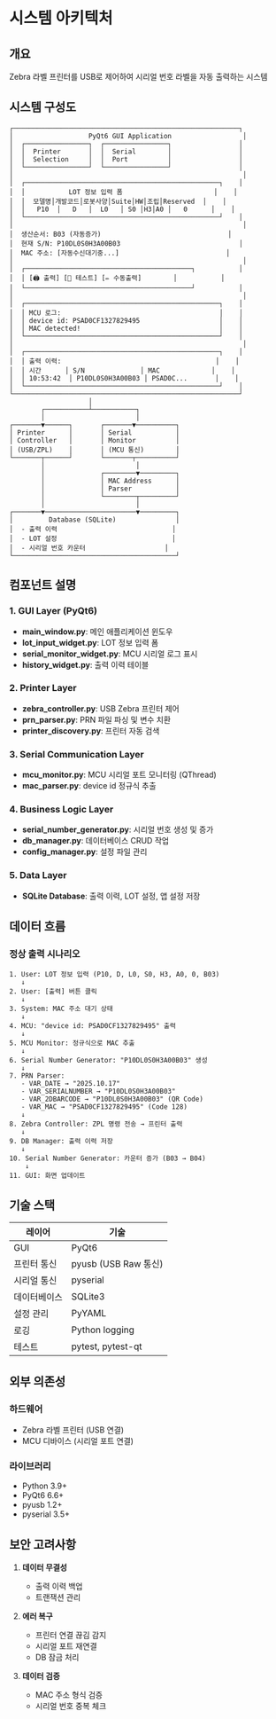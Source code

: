 # 시스템 아키텍처

## 개요
Zebra 라벨 프린터를 USB로 제어하여 시리얼 번호 라벨을 자동 출력하는 시스템

## 시스템 구성도

```
┌─────────────────────────────────────────────────────────┐
│                   PyQt6 GUI Application                  │
│  ┌────────────────┐  ┌────────────────┐                 │
│  │  Printer       │  │  Serial        │                 │
│  │  Selection     │  │  Port          │                 │
│  └────────────────┘  └────────────────┘                 │
│                                                          │
│  ┌─────────────────────────────────────────────────┐    │
│  │           LOT 정보 입력 폼                       │    │
│  │  모델명│개발코드│로봇사양│Suite│HW│조립│Reserved  │    │
│  │   P10  │   D   │  L0   │ S0 │H3│A0 │   0      │    │
│  └─────────────────────────────────────────────────┘    │
│                                                          │
│  생산순서: B03 (자동증가)                                │
│  현재 S/N: P10DL0S0H3A00B03                              │
│  MAC 주소: [자동수신대기중...]                           │
│                                                          │
│  ┌──────────────────────────────────────────┐           │
│  │ [🖨️ 출력] [📝 테스트] [✏️ 수동출력]        │           │
│  └──────────────────────────────────────────┘           │
│                                                          │
│  ┌─────────────────────────────────────────────────┐    │
│  │ MCU 로그:                                        │    │
│  │ device id: PSAD0CF1327829495                    │    │
│  │ MAC detected!                                   │    │
│  └─────────────────────────────────────────────────┘    │
│                                                          │
│  ┌─────────────────────────────────────────────────┐    │
│  │ 출력 이력:                                       │    │
│  │ 시간      │ S/N              │ MAC             │    │
│  │ 10:53:42  │ P10DL0S0H3A00B03 │ PSAD0C...       │    │
│  └─────────────────────────────────────────────────┘    │
└─────────────────────────────────────────────────────────┘
                    │
        ┌───────────┴───────────┐
        │                       │
┌───────▼──────┐       ┌───────▼──────────┐
│ Printer      │       │ Serial           │
│ Controller   │       │ Monitor          │
│ (USB/ZPL)    │       │ (MCU 통신)        │
└───────┬──────┘       └───────┬──────────┘
        │                       │
        │              ┌────────▼─────────┐
        │              │ MAC Address      │
        │              │ Parser           │
        │              └────────┬─────────┘
        │                       │
┌───────▼───────────────────────▼─────────┐
│         Database (SQLite)               │
│  - 출력 이력                             │
│  - LOT 설정                             │
│  - 시리얼 번호 카운터                    │
└─────────────────────────────────────────┘
```

## 컴포넌트 설명

### 1. GUI Layer (PyQt6)
- **main_window.py**: 메인 애플리케이션 윈도우
- **lot_input_widget.py**: LOT 정보 입력 폼
- **serial_monitor_widget.py**: MCU 시리얼 로그 표시
- **history_widget.py**: 출력 이력 테이블

### 2. Printer Layer
- **zebra_controller.py**: USB Zebra 프린터 제어
- **prn_parser.py**: PRN 파일 파싱 및 변수 치환
- **printer_discovery.py**: 프린터 자동 검색

### 3. Serial Communication Layer
- **mcu_monitor.py**: MCU 시리얼 포트 모니터링 (QThread)
- **mac_parser.py**: device id 정규식 추출

### 4. Business Logic Layer
- **serial_number_generator.py**: 시리얼 번호 생성 및 증가
- **db_manager.py**: 데이터베이스 CRUD 작업
- **config_manager.py**: 설정 파일 관리

### 5. Data Layer
- **SQLite Database**: 출력 이력, LOT 설정, 앱 설정 저장

## 데이터 흐름

### 정상 출력 시나리오
```
1. User: LOT 정보 입력 (P10, D, L0, S0, H3, A0, 0, B03)
   ↓
2. User: [출력] 버튼 클릭
   ↓
3. System: MAC 주소 대기 상태
   ↓
4. MCU: "device id: PSAD0CF1327829495" 출력
   ↓
5. MCU Monitor: 정규식으로 MAC 추출
   ↓
6. Serial Number Generator: "P10DL0S0H3A00B03" 생성
   ↓
7. PRN Parser:
   - VAR_DATE → "2025.10.17"
   - VAR_SERIALNUMBER → "P10DL0S0H3A00B03"
   - VAR_2DBARCODE → "P10DL0S0H3A00B03" (QR Code)
   - VAR_MAC → "PSAD0CF1327829495" (Code 128)
   ↓
8. Zebra Controller: ZPL 명령 전송 → 프린터 출력
   ↓
9. DB Manager: 출력 이력 저장
   ↓
10. Serial Number Generator: 카운터 증가 (B03 → B04)
    ↓
11. GUI: 화면 업데이트
```

## 기술 스택

| 레이어 | 기술 |
|-------|------|
| GUI | PyQt6 |
| 프린터 통신 | pyusb (USB Raw 통신) |
| 시리얼 통신 | pyserial |
| 데이터베이스 | SQLite3 |
| 설정 관리 | PyYAML |
| 로깅 | Python logging |
| 테스트 | pytest, pytest-qt |

## 외부 의존성

### 하드웨어
- Zebra 라벨 프린터 (USB 연결)
- MCU 디바이스 (시리얼 포트 연결)

### 라이브러리
- Python 3.9+
- PyQt6 6.6+
- pyusb 1.2+
- pyserial 3.5+

## 보안 고려사항

1. **데이터 무결성**
   - 출력 이력 백업
   - 트랜잭션 관리

2. **에러 복구**
   - 프린터 연결 끊김 감지
   - 시리얼 포트 재연결
   - DB 잠금 처리

3. **데이터 검증**
   - MAC 주소 형식 검증
   - 시리얼 번호 중복 체크
